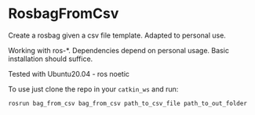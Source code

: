 # RosbagFromCsv

Create a rosbag given a csv file template. Adapted to personal use.

Working with ros-\*. Dependencies depend on personal usage. Basic installation should suffice.

Tested with Ubuntu20.04 - ros noetic

To use just clone the repo in your `catkin_ws` and run:
```
rosrun bag_from_csv bag_from_csv path_to_csv_file path_to_out_folder
```
